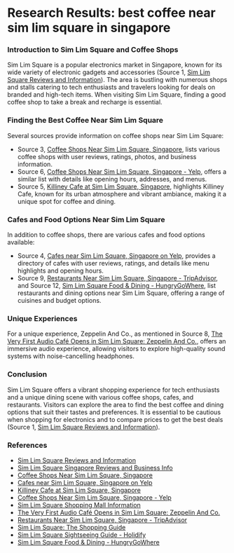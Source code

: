 # Research Results: best coffee near sim lim square in singapore

### Introduction to Sim Lim Square and Coffee Shops
Sim Lim Square is a popular electronics market in Singapore, known for its wide variety of electronic gadgets and accessories (Source 1, [Sim Lim Square Reviews and Information](https://www.tripadvisor.com.sg/Attraction_Review-g294265-d1459192-Reviews-Sim_Lim_Square-Singapore.html)). The area is bustling with numerous shops and stalls catering to tech enthusiasts and travelers looking for deals on branded and high-tech items. When visiting Sim Lim Square, finding a good coffee shop to take a break and recharge is essential. 

### Finding the Best Coffee Near Sim Lim Square
Several sources provide information on coffee shops near Sim Lim Square:
- Source 3, [Coffee Shops Near Sim Lim Square, Singapore](https://www.yelp.com/search?cflt=coffee&amp;find_near=sim-lim-square-singapore), lists various coffee shops with user reviews, ratings, photos, and business information.
- Source 6, [Coffee Shops Near Sim Lim Square, Singapore - Yelp](https://www.yelp.com.sg/search?cflt=coffee&find_near=sim-lim-square-singapore), offers a similar list with details like opening hours, addresses, and menus.
- Source 5, [Killiney Cafe at Sim Lim Square, Singapore](https://www.top-rated.online/cities/Singapore/place/p/3647520/Killiney+Cafe+Sim+Lim+Square), highlights Killiney Cafe, known for its urban atmosphere and vibrant ambiance, making it a unique spot for coffee and dining.

### Cafes and Food Options Near Sim Lim Square
In addition to coffee shops, there are various cafes and food options available:
- Source 4, [Cafes near Sim Lim Square, Singapore on Yelp](https://www.yelp.com/search?cflt=cafes&find_near=sim-lim-square-singapore), provides a directory of cafes with user reviews, ratings, and details like menu highlights and opening hours.
- Source 9, [Restaurants Near Sim Lim Square, Singapore - TripAdvisor](https://www.tripadvisor.com.sg/RestaurantsNear-g294265-d1459192-Sim_Lim_Square-Singapore.html), and Source 12, [Sim Lim Square Food & Dining - HungryGoWhere](https://www.hungrygowhere.com/search-results/sim+lim+square/), list restaurants and dining options near Sim Lim Square, offering a range of cuisines and budget options.

### Unique Experiences
For a unique experience, Zeppelin And Co., as mentioned in Source 8, [The Very First Audio Café Opens in Sim Lim Square: Zeppelin And Co.](https://www.shout.sg/the-very-first-audio-cafe-opens-in-sim-lim-square-zeppelin-and-co/), offers an immersive audio experience, allowing visitors to explore high-quality sound systems with noise-cancelling headphones.

### Conclusion
Sim Lim Square offers a vibrant shopping experience for tech enthusiasts and a unique dining scene with various coffee shops, cafes, and restaurants. Visitors can explore the area to find the best coffee and dining options that suit their tastes and preferences. It is essential to be cautious when shopping for electronics and to compare prices to get the best deals (Source 1, [Sim Lim Square Reviews and Information](https://www.tripadvisor.com.sg/Attraction_Review-g294265-d1459192-Reviews-Sim_Lim_Square-Singapore.html)).

### References
- [Sim Lim Square Reviews and Information](https://www.tripadvisor.com.sg/Attraction_Review-g294265-d1459192-Reviews-Sim_Lim_Square-Singapore.html)
- [Sim Lim Square Singapore Reviews and Business Info](https://www.yelp.com/biz/sim-lim-square-singapore)
- [Coffee Shops Near Sim Lim Square, Singapore](https://www.yelp.com/search?cflt=coffee&amp;find_near=sim-lim-square-singapore)
- [Cafes near Sim Lim Square, Singapore on Yelp](https://www.yelp.com/search?cflt=cafes&find_near=sim-lim-square-singapore)
- [Killiney Cafe at Sim Lim Square, Singapore](https://www.top-rated.online/cities/Singapore/place/p/3647520/Killiney+Cafe+Sim+Lim+Square)
- [Coffee Shops Near Sim Lim Square, Singapore - Yelp](https://www.yelp.com.sg/search?cflt=coffee&find_near=sim-lim-square-singapore)
- [Sim Lim Square Shopping Mall Information](http://shops.sg/mall/sim-lim-square/45)
- [The Very First Audio Café Opens in Sim Lim Square: Zeppelin And Co.](https://www.shout.sg/the-very-first-audio-cafe-opens-in-sim-lim-square-zeppelin-and-co/)
- [Restaurants Near Sim Lim Square, Singapore - TripAdvisor](https://www.tripadvisor.com.sg/RestaurantsNear-g294265-d1459192-Sim_Lim_Square-Singapore.html)
- [Sim Lim Square: The Shopping Guide](https://www.myguidesingapore.com/shopping/sim-lim-square)
- [Sim Lim Square Sightseeing Guide - Holidify](https://www.holidify.com/places/singapore/sim-lim-square-sightseeing-123307.html)
- [Sim Lim Square Food & Dining - HungryGoWhere](https://www.hungrygowhere.com/search-results/sim+lim+square/)